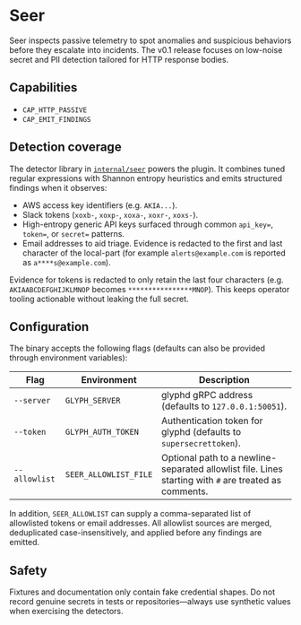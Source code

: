 # Seer

Seer inspects passive telemetry to spot anomalies and suspicious behaviors before they escalate into incidents. The v0.1 release focuses on low-noise secret and PII detection tailored for HTTP response bodies.

## Capabilities
- `CAP_HTTP_PASSIVE`
- `CAP_EMIT_FINDINGS`

## Detection coverage
The detector library in [`internal/seer`](../../internal/seer) powers the plugin. It combines tuned regular expressions with Shannon entropy heuristics and emits structured findings when it observes:

- AWS access key identifiers (e.g. `AKIA...`).
- Slack tokens (`xoxb-`, `xoxp-`, `xoxa-`, `xoxr-`, `xoxs-`).
- High-entropy generic API keys surfaced through common `api_key=`, `token=`, or `secret=` patterns.
- Email addresses to aid triage. Evidence is redacted to the first and last character of the local-part (for example `alerts@example.com` is reported as `a****s@example.com`).

Evidence for tokens is redacted to only retain the last four characters (e.g. `AKIAABCDEFGHIJKLMNOP` becomes `****************MNOP`). This keeps operator tooling actionable without leaking the full secret.

## Configuration
The binary accepts the following flags (defaults can also be provided through environment variables):

| Flag | Environment | Description |
| ---- | ----------- | ----------- |
| `--server` | `GLYPH_SERVER` | glyphd gRPC address (defaults to `127.0.0.1:50051`). |
| `--token` | `GLYPH_AUTH_TOKEN` | Authentication token for glyphd (defaults to `supersecrettoken`). |
| `--allowlist` | `SEER_ALLOWLIST_FILE` | Optional path to a newline-separated allowlist file. Lines starting with `#` are treated as comments. |

In addition, `SEER_ALLOWLIST` can supply a comma-separated list of allowlisted tokens or email addresses. All allowlist sources are merged, deduplicated case-insensitively, and applied before any findings are emitted.

## Safety
Fixtures and documentation only contain fake credential shapes. Do not record genuine secrets in tests or repositories—always use synthetic values when exercising the detectors.
